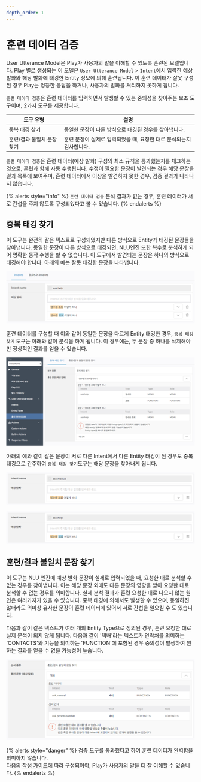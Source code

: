 ```yaml
---
depth_order: 1
---
```


# 훈련 데이터 검증

User Utterance Model은 Play가 사용자의 말을 이해할 수 있도록 훈련된 모델입니다. Play 별로 생성되는 이 모델은 `User Utterance Model` > `Intent`에서 입력한 예상 발화와 해당 발화에 태깅한 Entity 정보에 의해 훈련됩니다. 이 훈련 데이터가 잘못 구성된 경우 Play는 엉뚱한 응답을 하거나, 사용자의 발화를 처리하지 못하게 됩니다.

`훈련 데이터 검증`은 훈련 데이터를 입력하면서 발생할 수 있는 중의성을 찾아주는 보조 도구이며, 2가지 도구를 제공합니다.

| 도구 유형            | 설명                                       |
|------------------|------------------------------------------|
| 중복 태깅 찾기         | 동일한 문장이 다른 방식으로 태깅된 경우를 찾아냅니다.           |
| 훈련/결과 불일치 문장 찾기  | 훈련 문장이 실제로 입력되었을 때, 요청한 대로 분석되는지 검사합니다.  |

`훈련 데이터 검증`은 훈련 데이터(예상 발화) 구성의 최소 규칙을 통과했는지를 체크하는 것으로, 훈련과 함께 자동 수행됩니다. 수정이 필요한 문장이 발견되는 경우 해당 문장을 결과 목록에 보여주며, 훈련 데이터에서 이상을 발견하지 못한 경우, 검증 결과가 나타나지 않습니다.

{% alerts style="info" %}
`훈련 데이터 검증` 분석 결과가 없는 경우, 훈련 데이터가 서로 간섭을 주지 않도록 구성되었다고 볼 수 있습니다.
{% endalerts %}

## 중복 태깅 찾기 <a href="duplicated" id="duplicated"></a>

이 도구는 완전히 같은 텍스트로 구성되었지만 다른 방식으로 Entity가 태깅된 문장들을 찾아냅니다. 동일한 문장이 다른 방식으로 태깅되면, NLU엔진 또한 복수로 분석하게 되어 명확한 동작 수행을 할 수 없습니다. 이 도구에서 발견되는 문장은 하나의 방식으로 태깅해야 합니다. 아래의 예는 잘못 태깅한 문장을 나타냅니다.

![](assets/images/corpus-inspection-01.png)

훈련 데이터를 구성할 때 이와 같이 동일한 문장을 다르게 Entity 태깅한 경우, `중복 태깅 찾기` 도구는 아래와 같이 분석을 하게 됩니다. 이 경우에는, 두 문장 중 하나를 삭제해야만 정상적인 결과를 얻을 수 있습니다.

![](assets/images/corpus-inspection-02.png)

아래의 예와 같이 같은 문장이 서로 다른 Intent에서 다른 Entity 태깅이 된 경우도 중복태깅으로 간주하여 `중복 태깅 찾기`도구는 해당 문장을 찾아내게 됩니다.

![](assets/images/corpus-inspection-03.png)

![](assets/images/corpus-inspection-04.png)

## 훈련/결과 불일치 문장 찾기 <a href="not-matched" id="not-matched"></a>

이 도구는 NLU 엔진에 예상 발화 문장이 실제로 입력되었을 때, 요청한 대로 분석할 수 없는 경우를 찾아냅니다. 이는 해당 문장 외에도 다른 문장의 영향을 받아 요청한 대로 분석할 수 없는 경우를 의미합니다. 실제 분석 결과가 훈련 요청한 대로 나오지 않는 원인은 여러가지가 있을 수 있습니다. 중복 태깅에 의해서도 발생할 수 있으며, 동일하진 않더라도 의미상 유사한 문장이 훈련 데이터에 있어서 서로 간섭을 일으킬 수 도 있습니다.

다음과 같이 같은 텍스트가 여러 개의 Entity Type으로 정의된 경우, 훈련 요청한 대로 실제 분석이 되지 않게 됩니다. 다음과 같이 '택배'라는 텍스트가 연락처를 의미하는 'CONTACTS'와 기능을 의미하는 'FUNCTION'에 포함된 경우 중의성이 발생하여 원하는 결과를 얻을 수 없을 가능성이 높습니다.

![](assets/images/corpus-inspection-05.png)

{% alerts style="danger" %}
검증 도구를 통과했다고 하여 훈련 데이터가 완벽함을 의미하지 않습니다.\
다음의 [작성 가이드](../define-user-utterance-model/how-to-write-customer-utterances)에 따라 구성되어야, Play가 사용자의 말을 더 잘 이해할 수 있습니다.
{% endalerts %}
